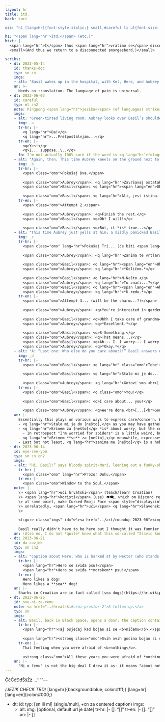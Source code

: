 ```yaml
---
layout: hr
title: itd.
back: kuci

css: "h1 [lang=hr]{font-style:italic;} small,#careful li ul{font-size:.85em;} #thanks-doc hr{display:none;} @media only screen and (min-width:600px){.cn2 .tr p{text-align:center;}} #careful figure:nth-of-type(3){text-transform:uppercase;} #w img{max-width:400px;} #w figcaption p{font-size:.85em; text-align:center; margin-top:0;} #w [lang=hr]{font-style:normal;} #eye-see-you .note{max-width:100%; background:0; padding:0 1em;} #sve-ni-za-cemu .note p{text-align:center;}"

h1: "<span lang='hr'>itd.</span> (etc.)"
htxt: |-
  <span lang="hr">I</span> thus <span lang="hr">vratimo se</span> disconnectedom smorgasbordu.  
  <small>(And thus we return to a disconnected smorgasbord.)</small>

scribs:
  - dt: 2023-05-14
    id: thanks-doc
    typ: sn cn
    imgs:
    - alt: "Basil wakes up in the hospital, with Kel, Hero, and Aubrey standing nearby. Hero: “Hey, Basil. How’re you feeling?” He holds up a card that reads “How much does it hurt?”, below which is a pain scale from 1 (Not at all!) to 3 (OK) to 5 (Horrid Agony). / Basil’s response: “P… Pet….”. Kel: “‘Pet’? You want Hector? /Here??/” Aubrey translates: “Five. He means five….”"
    an: >-
      Needs no translation. The language of pain is universal.
  - dt: 2023-06-03
    id: careful
    typ: ml cn2
    note: Pingpong <span lang="hr">jezika</span> (of languages) strikes [<span lang="hr">opet</span> (again)](../hrvatski/ostatak-aprila#jazz), but this time it's mostly self-explanatory.
    imgs:
    - alt: "Green-tinted living room. Aubrey looks over Basil’s shoulder as he attempts to match various Croatian words like puzzle pieces. The correct answers are written. Basil’s version, however, as read aloud by Aubrey: “‘You care about your flowers’… ‘You worry about your friends’… ‘You take care of photography’… and you’re interested in spiders.” Basil is affirmative. Aubrey… less so."
      img: _a
      tr-hr: |-
        <q lang="hr">Da!</q>  
        <q lang="hr">...Pretpostalvjam...</q>
      tr-en: |-
        <q>Yes!</q>  
        <q>I... suppose..\..</q>
      fn: I'm not actually 100% sure if the word is <q lang="hr">fotografi**ja**</q> (photograph) or <q lang="hr">fotografi**ranje**</q> (photography) because [Wikipedia](https://hr.wikipedia.org/wiki/Fotografija) implies the former??
    - alt: "Again, then. This time Aubrey kneels on the ground next to Basil, and hands him a paper and pencil. He misses the Croatian words, but in reply to “Fill in the blank,” Basl is eager. / He proceeds to stare, increasingly perturbed, because he can’t think of any examples. —unless: / (I care about): Sunny! (I worry about): Sunny! (I take care of): Sunny! The last one is also filled ‘Sunny’ but Aubrey interrupts: “No.” “H-huh?” “No. Stop it.” “B-But,” Basil protests, in Croatian even— Aubrey swipes the pencil anyway. “/No./”"
      img: _b
      tr-hr: |-
        <span class="omo">Pokušaj Dva.</span>
        
        <span class="omo">Aubrey</span>: <q lang="hr">Završavaj ostatak.</q>  
        <span class="omo">Basil</span>: <q lang="hr"><span lang="en">Oh!</span> Hoću!</q>
        
        <span class="omo">Basil</span>: <q lang="hr">Ali, jest istina...</q>
      tr-en: |-
        <span class="omo">Attempt 2.</span>
        
        <span class="omo">Aubrey</span>: <q>Finish the rest.</q>  
        <span class="omo">Basil</span>: <q>Oh! I will!</q>
        
        <span class="omo">Basil</span>: <q>But, it *is* true...</q>
    - alt: "This time Aubrey just yells at him; a mildly panicked Basil is loud right back. A: “What do you do for a hobby?” B: “I. I used to garden…?” A: “Good. [Translation, roughly.] / What or who would you take care of. /Other than Sunny/.” B: “Uhhh [attempted translation]” A: “[single word]. What concerns or worries you.” Basil answers something; clarification seems to be alright; A: “Well not—whatever”"
      img: _c
      tr-hr: |-
        <span class="omo" lang="hr">Pokušaj Tri... (će biti <span lang="en">charm</span>...?)</span>
        
        <span class="omo">Aubrey</span>: <q lang="hr">Zanima te vrtlarstvo.</q>
        
        <span class="omo">Basil</span>: <q lang="hr"><span lang="en">Uhhh</span> brinem se za baka---baku?</q>  
        <span class="omo">Aubrey</span>: <q lang="hr">*Odlično.*</q>
        
        <span class="omo">Basil</span>: <q lang="hr">N-Nešto.</q>  
        <span class="omo">Aubrey</span>: <q lang="hr">To znači...?</q>  
        <span class="omo">Basil</span>: <q lang="hr"><span lang="en">Ah---</span> B. Brinem--- Brinem za... *sve*.</q>  
        <span class="omo">Aubrey</span>: <q lang="hr">*U redu.*</q>
      tr-en: |-
        <span class="omo">Attempt 3... (will be the charm...?)</span>
        
        <span class="omo">Aubrey</span>: <q>You're interested in gardening.</q>
        
        <span class="omo">Basil</span>: <q>Uhhh I take care of grandma</q>  
        <span class="omo">Aubrey</span>: <q>*Excellent.*</q>
        
        <span class="omo">Basil</span>: <q>S-Something.</q>  
        <span class="omo">Aubrey</span>: <q>That means...?</q>  
        <span class="omo">Basil</span>: <q>Ah--- I. I worry--- I worry about... *everything*.</q>  
        <span class="omo">Aubrey</span>: <q>*Okay.*</q>
    - alt: "A: “Last one: Who else do you care about?!” Basil answers quickly, pointing at her. He even makes a full sentence out of it. In response Aubrey calls him a kiss-ass; Basil: “Yeah, but—” (she shoves him in the face, he continues anyway) “—uh, how’d I do?” Aubrey: “[One-word assessment]. Go home.” (Basil: “This… /is/ my house…”)"
      img: _d
      tr-hr: |-
        <span class="omo">Basil</span>: <q lang="hr" class="omo">Tebe!</q>
        
        <span class="omo">Basil</span>: <q lang="hr">Stalo mi je do... tebe!</q>
        
        <span class="omo">Aubrey</span>: <q lang="hr">Gotovi smo.<br>[...]<br>„Dobro. <span lang="en">Go home.</span></q>
      tr-en: |-
        <span class="omo">Basil</span>: <q class="omo">You!</q>
        
        <span class="omo">Basil</span>: <q>I care about... you!</q>
        
        <span class="omo">Aubrey</span>: <q>We're done.<br>[...]<br>Good. Go home.</q>
    an: |-
      Essentially this plays on various ways to express care/concern. Which I *think* the sequence covers as-is, but for extra clarity (all examples in first-person singular):
      - <q lang="hr">Stalo mi je do [nešto],</q> as you may have gathered from [last round](../hrvatski/yaoi#yaoi), ≈ "I care about [something]," [specifically](https://www.easy-croatian.com/2014/11/52.html) like one might care about a friend. <q lang="hr">Stalo mi je do mojih prijatelja</q> ≈ "I care about my friends."
      - <q lang="hr">Brinem za [nešto]</q> *is* about worry, but the connotations aren't positive; think "I worry about you (because you're in trouble, I'm afraid for you)."
        - In retrospect "I'm worried for spiders" is a little weird, but Basil being Basil I guess it kiiinda works anyway?
      - <q lang="hr">Brinem **se** za [nešto],</q> meanwhile, expresses that the speaker cares for something in the taking-care-of way.
      - Last but not least, <q lang="hr">zanima me [nešto]</q> is a hobby-type care/interest. Basil being interested in spiders isn't... *technically* wrong..\..
  - dt: 2023-06-14
    id: eye-see-you
    typ: sn cn cn2
    imgs:
    - alt: “Hi, Basil!” says bloody spirit-Mari, leaning out a funky-shaped “window” (same shape as above) and waving to Basil. Basil is not facing her.
      tr-hr: |-
        <span class="omo" lang="hr">Prozor Duhu.</span>
      tr-en: |-
        <span class="omo">Window to the Soul.</span>
    note: |-
      \> <span lang="hr">uči hrvatski</span> (teach/learn Croatian)  
      \> <span lang="hr">koristi</span> (use) 👁️‍🗨️, which on Discord renders as a black speech bubble with an eye in it, to indicate <a href="../hrvatski#crni-prostor"><span lang="hr">riječi "Crnog&nbsp;Prostora"</span> (words of "Black&nbsp;Space")</a>  
      \> at some point, make Cursed Emoji Face <span style="display:inline-block;">"👁️👄👁️"</span> but with the Other eye  
      \> unrelatedly, <span lang="hr">uči</span> <q lang="hr">Slavenski Nešto</q>  
      \> 
      
      <figure class="imgs" id="w"><a href="../art/roundup-2023-06"><img src="../assets/img/hr/2023-06-05.png" alt="Cursed Emoji Face, but with a different shape for the eyes. Basil, in the foreground, mutters the following:" title="Cursed Emoji Face, but with a different shape for the eyes. Basil, in the foreground, mutters as below:"></a><figcaption><p>“<span lang="hr">Koji</span>… actual <span lang="hr">kurac</span>…” ≈ “What… the actual fuck…”</p></figcaption></figure>
      
      Basil really didn't have to be here but I thought it was funnier that way. Cue this:
    an: (Also no, I do not *quite* know what this so-called "Slavic Something" is yet..\..)
  - dt: 2023-06-21
    id: da-covjek
    typ: sn cn2
    imgs:
    - alt: "Caption about Hero, who is barked at by Hector (who stands angrily by the door) and says “Yes, boss! On it, boss!” / Second caption looks near identical to the first but with an additional word; “/Atta/ good boy! You want a bonus?” asks Jawsum. (Headspace-Hero salutes; “Not necessary, boss!”) (Jawsum is pleased. “Correct answer!”)"
      tr-hr: |-
        <span lang="hr">Hero se sviđa psu!</span>  
        <span lang="hr">Hero se sviđa **morskom** psu!</span>
      tr-en: |-
        Hero likes a dog!  
        Hero likes a **sea** dog!
    an: |-
      Sharks in Croatian are in fact called [sea dogs](https://hr.wikipedia.org/wiki/Morski_psi). (<span lang="hr"><q>Vau,</q> usput</span> (by the way), is [the Croatian version of "bark" (dog sound)](https://en.wikipedia.org/wiki/Cross-linguistic_onomatopoeias#Cats_and_dogs).)
  - dt: 2023-06-26
    id: sve-ni-za-cemu
    note: <a href="../hrvatski#crni-prostor-2">A follow-up.</a>
    typ: sn
    imgs:
    - alt: Basil, back in Black Space, opens a door; the caption contains a word with close resemblance to something that came up before. Second panel, the word is emphasized, and Basil is very melodramatically distressed about it.
      tr-hr: |-
        <span lang="hr">Taj osjećaj kad bojao si se <b>ničemu</b>.</span>
        
        <span lang="hr"><strong class="omo">Svih ovih godina bojao si se *ničemu*</strong></span>
      tr-en: |-
        That feeling when you were afraid of <b>nothing</b>.
        
        <strong class="omo">All these years you were afraid of *nothing*</strong>
    an: |-
      "Ni o čemu" is not the big deal I drew it as: it means "about nothing." As for why the word <q lang="hr">ničemu</q> ("nothing," on its own) gets split? Grammatical shenanigans. Which are not actually that hard to grasp now that I know but, once more in the name of art, [It Funney](https://knowyourmeme.com/memes/dramatic-dmitry)..\..
---
```

ČčĆćĐđŠšŽž
…‘’“”—

 /*JEZIK CHECK TBD*/ [lang=hr]{background:blue; color:#fff;} [lang=hr] [lang=en]{color:#000;}

  - dt: 
    id: 
    typ: [sn ili ml] (single/multi, +cn za centered caption)
    imgs:
    - alt: 
      img: [optional, default url je date]
      tr-hr: |-
        <span class="omo">[]</span>: <q lang="hr">[]</q>
      tr-en: |-
        <span class="omo">[]</span>: <q>[]</q>
    an: |-
      []